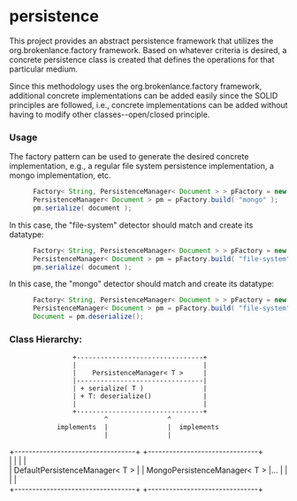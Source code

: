 # persistence
This project provides an abstract persistence framework that utilizes the org.brokenlance.factory framework.
Based on whatever criteria is desired, a concrete persistence class is created that defines the operations for that particular medium.

Since this methodology uses the org.brokenlance.factory framework, additional concrete implementations can be added easily since the
SOLID principles are followed, i.e., concrete implementations can be added without having to modify other classes--open/closed principle.

### Usage
The factory pattern can be used to generate the desired concrete implementation, e.g., a regular file system persistence implementation, 
a mongo implementation, etc.

```java
      Factory< String, PersistenceManager< Document > > pFactory = new Factory<>( "org.brokenlance.persistence" );
      PersistenceManager< Document > pm = pFactory.build( "mongo" );
      pm.serialize( document );
```

In this case, the "file-system" detector should match and create its datatype:

```java
      Factory< String, PersistenceManager< Document > > pFactory = new Factory<>( "org.brokenlance.persistence" );
      PersistenceManager< Document > pm = pFactory.build( "file-system" );
      pm.serialize( document );
```

In this case, the "mongo" detector should match and create its datatype:

```java
      Factory< String, PersistenceManager< Document > > pFactory = new Factory<>( "org.brokenlance.persistence" );
      PersistenceManager< Document > pm = pFactory.build( "file-system" );
      Document = pm.deserialize();
```

### Class Hierarchy:
                    +--------------------------------+                     
                    |                                |                    
                    |    PersistenceManager< T >     |                   
                    |--------------------------------|                  
                    | + serialize( T )               |                 
                    | + T: deserialize()             |                
                    |                                |               
                    +--------------------------------+              
                            ^               ^                      
                implements  |               |  implements         
                            |               |                    
 +----------------------------------+   +-------------------------------+    
 |                                  |   |                               |    
 |  DefaultPersistenceManager< T >  |   | MongoPersistenceManager< T >  |...
 |                                  |   |                               |   
 +----------------------------------+   +-------------------------------+   
                                                                                                                                 
                                                                                                                                 
                                                                                                                                 
